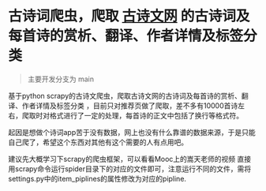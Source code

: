 # 古诗词爬虫，爬取 [古诗文网](https://so.gushiwen.cn/shiwen) 的古诗词及每首诗的赏析、翻译、作者详情及标签分类

> 主要开发分支为 main

基于python scrapy的古诗文爬虫，爬取古诗文网的古诗词及每首诗的赏析、翻译、作者详情及标签分类
，目前只对推荐页做了爬取，差不多有10000首诗左右，爬取时对格式进行了一定的处理，每首诗的正文中包括了换行等格式符。

起因是想做个诗词app苦于没有数据，网上也没有什么靠谱的数据来源，于是只能自己爬了，希望这个东西对其他有这个需要的人有点用吧。

建议先大概学习下scrapy的爬虫框架，可以看看Mooc上的嵩天老师的视频
直接用scrapy命令运行spider目录下的对应的文件即可，注意运行不同的文件，需将settings.py中的item_piplines的属性修改为对应的pipline.

